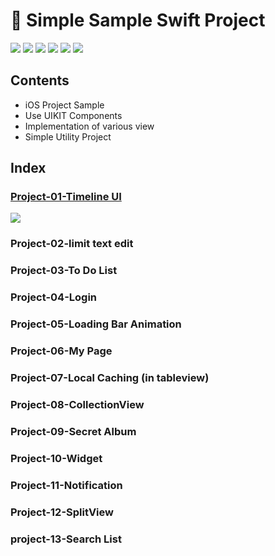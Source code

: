 # 📱 Simple Sample Swift Project
![](https://img.shields.io/badge/Platform-iOS-green.svg)
![](https://img.shields.io/badge/swift-4.0-orange.svg)
![](https://img.shields.io/badge/category-Utility-blue.svg)
![](https://img.shields.io/badge/Character-Blog-brightgreen.svg)
![](https://img.shields.io/badge/channel-youtube-red.svg)
![](https://img.shields.io/badge/Progress-ing-yellow.svg)

## Contents
* iOS Project Sample
* Use UIKIT Components
* Implementation of various view
* Simple Utility Project

## Index
### [Project-01-Timeline UI](https://github.com/baecheese/Simple-Sample-Swift/tree/Project-01-Timeline/Prject-01-TimeLine)
![](https://github.com/baecheese/Simple-Sample-Swift/blob/Project-01-Timeline/Resource/Project%201-TimeLine%20UI-Screenshot.png?raw=true)
### Project-02-limit text edit
### Project-03-To Do List
### Project-04-Login
### Project-05-Loading Bar Animation
### Project-06-My Page
### Project-07-Local Caching (in tableview)
### Project-08-CollectionView
### Project-09-Secret Album
### Project-10-Widget
### Project-11-Notification
### Project-12-SplitView
### project-13-Search List
